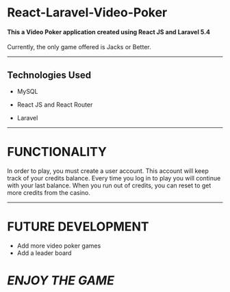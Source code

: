 # React-Laravel-Video-Poker

#### This a Video Poker application created using React JS and Laravel 5.4
Currently, the only game offered is Jacks or Better.

- - -

## Technologies Used

- MySQL

- React JS and React Router

- Laravel


- - -
# FUNCTIONALITY

In order to play, you must create a user account.  This account will keep track of your credits balance.  Every time you log in to play you will continue with your last balance.  When you run out of credits, you can reset to get more credits from the casino.
- - -
# FUTURE DEVELOPMENT

- Add more video poker games
- Add a leader board

# ***ENJOY THE GAME***